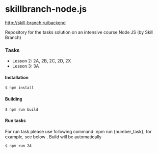 # skillbranch-node.js
http://skill-branch.ru/backend

Repository for the tasks solution on an intensive course Node JS (by Skill Branch)

### Tasks

 - Lesson 2: 2A, 2B, 2C, 2D, 2X
 - Lesson 3: 3A

#### Installation

```sh
$ npm install
```

#### Building

```sh
$ npm run build
```

#### Run tasks
For run task please use following command: npm run {number_task}, for example, see below . Build will be automatically
```sh
$ npm run 2A
```
